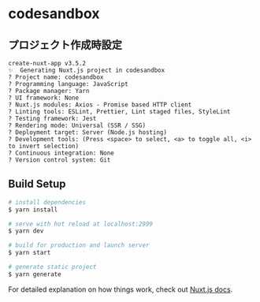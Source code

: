 # codesandbox

## プロジェクト作成時設定
```
create-nuxt-app v3.5.2
✨  Generating Nuxt.js project in codesandbox
? Project name: codesandbox
? Programming language: JavaScript
? Package manager: Yarn
? UI framework: None
? Nuxt.js modules: Axios - Promise based HTTP client
? Linting tools: ESLint, Prettier, Lint staged files, StyleLint
? Testing framework: Jest
? Rendering mode: Universal (SSR / SSG)
? Deployment target: Server (Node.js hosting)
? Development tools: (Press <space> to select, <a> to toggle all, <i> to invert selection)
? Continuous integration: None
? Version control system: Git
```

## Build Setup

```bash
# install dependencies
$ yarn install

# serve with hot reload at localhost:2999
$ yarn dev

# build for production and launch server
$ yarn start

# generate static project
$ yarn generate
```

For detailed explanation on how things work, check out [Nuxt.js docs](https://nuxtjs.org).

